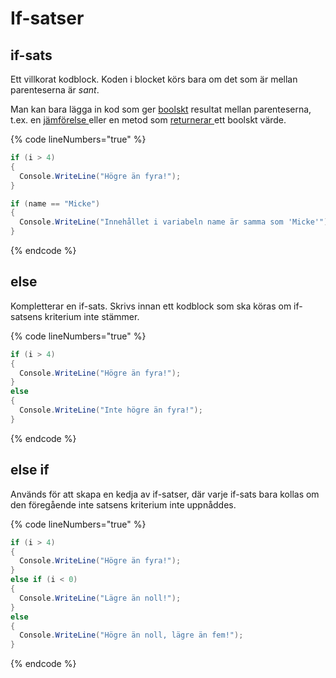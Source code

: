 # If-satser

## if-sats

Ett villkorat kodblock. Koden i blocket körs bara om det som är mellan parenteserna är _sant_.

Man kan bara lägga in kod som ger [boolskt](datatyper/#bool) resultat mellan parenteserna, t.ex. en [jämförelse ](operatorer.md#boolska)eller en metod som [returnerar ](../grundlaggande/metoder.md#returnering)ett boolskt värde.

{% code lineNumbers="true" %}
```csharp
if (i > 4)
{
  Console.WriteLine("Högre än fyra!");
}

if (name == "Micke")
{
  Console.WriteLine("Innehållet i variabeln name är samma som 'Micke'");
}
```
{% endcode %}

## else

Kompletterar en if-sats. Skrivs innan ett kodblock som ska köras om if-satsens kriterium inte stämmer.

{% code lineNumbers="true" %}
```csharp
if (i > 4)
{
  Console.WriteLine("Högre än fyra!");
}
else
{
  Console.WriteLine("Inte högre än fyra!");
}
```
{% endcode %}

## else if

Används för att skapa en kedja av if-satser, där varje if-sats bara kollas om den föregående inte satsens kriterium inte uppnåddes.

{% code lineNumbers="true" %}
```csharp
if (i > 4)
{
  Console.WriteLine("Högre än fyra!");
}
else if (i < 0)
{
  Console.WriteLine("Lägre än noll!");
}
else
{
  Console.WriteLine("Högre än noll, lägre än fem!");
}
```
{% endcode %}
